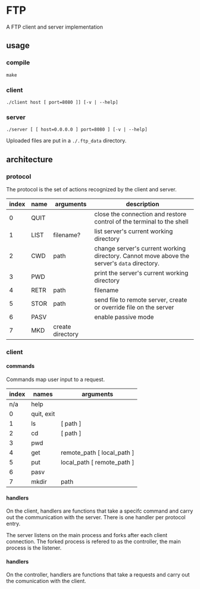 # FTP
A FTP client and server implementation

## usage

### compile

```
make
```

### client

```
./client host [ port=8080 ]] [-v | --help]
```

### server

```
./server [ [ host=0.0.0.0 ] port=8080 ] [-v | --help]
```

Uploaded files are put in a `./.ftp_data` directory.

## architecture

### protocol

The protocol is the set of actions recognized by the client and server.

|index|name|arguments|description|
|-|-|-|-|
|0|QUIT||close the connection and restore control of the terminal to the shell|
|1|LIST|filename?|list server's current working directory|
|2|CWD|path|change server's current working directory. Cannot move above the server's `data` directory.|
|3|PWD||print the server's current working directory|
|4|RETR|path|filename|request file from remote server, create or overrive local file|
|5|STOR|path|send file to remote server, create or override file on the server|
|6|PASV||enable passive mode|
|7|MKD|create directory|

### client

#### commands

Commands map user input to a request.

|index|names|arguments|
|-|-|-|
|n/a|help||
|0|quit, exit||
|1|ls|[ path ]|
|2|cd|[ path ]|
|3|pwd||
|4|get|remote_path [ local_path ]|
|5|put|local_path [ remote_path ]|
|6|pasv||
|7|mkdir|path|

#### handlers

On the client, handlers are functions that take a specifc command and carry out the communication with the server.
There is one handler per protocol entry.

The server listens on the main process and forks after each client connection.
The forked process is refered to as the controller, the main process is the listener.

#### handlers

On the controller, handlers are functions that take a requests and carry out the comunication with the client.
